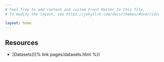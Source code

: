 ```yaml
---
# Feel free to add content and custom Front Matter to this file.
# To modify the layout, see https://jekyllrb.com/docs/themes/#overriding-theme-defaults

layout: home
---
```



<h2>Resources</h2>

- [Datasets]({% link pages/datasets.html %})
